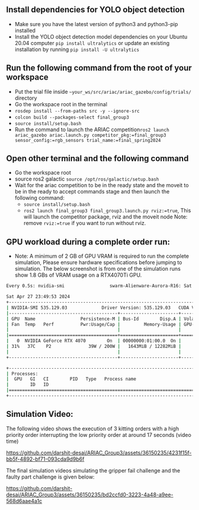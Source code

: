 ## Install dependencies for YOLO object detection
- Make sure you have the latest version of python3 and python3-pip installed
- Install the YOLO object detection model dependencies on your Ubuntu 20.04 computer ```pip install ultralytics``` or update an existing installation by running ```pip install -U ultralytics```

## Run the following command from the root of your workspace
- Put the trial file inside ```~your_ws/src/ariac/ariac_gazebo/config/trials/``` directory
- Go the workspace root in the terminal
- ```rosdep install --from-paths src -y --ignore-src```
- ```colcon build --packages-select final_group3```
- ```source install/setup.bash```
- Run the command to launch the ARIAC competition```ros2 launch ariac_gazebo ariac.launch.py competitor_pkg:=final_group3 sensor_config:=rgb_sensors trial_name:=final_spring2024```

## Open other terminal and  the following command 
- Go the workspace root
- source ros2 galactic ```source /opt/ros/galactic/setup.bash```
- Wait for the ariac competition to be in the ready state and the moveit to be in the ready to accept commands stage and then launch the following command:
    - ```source install/setup.bash```
    - ```ros2 launch final_group3 final_group3.launch.py rviz:=true```, This will launch the competitor package, rviz and the moveit node Note: remove `rviz:=true` if you want to run without rviz.

## GPU workload during a complete order run:

- Note: A minimum of 2 GB of GPU VRAM is required to run the complete simulation, Please ensure hardware specifications before jumping to simulation. The below screenshot is from one of the simulation runs show 1.8 GBs of VRAM usage on a RTX4070Ti GPU.

```BASH
Every 0.5s: nvidia-smi                 swarm-Alienware-Aurora-R16: Sat Apr 27 23:49:53 2024

Sat Apr 27 23:49:53 2024
+---------------------------------------------------------------------------------------+
| NVIDIA-SMI 535.129.03             Driver Version: 535.129.03   CUDA Version: 12.2     |
|-----------------------------------------+----------------------+----------------------+
| GPU  Name                 Persistence-M | Bus-Id        Disp.A | Volatile Uncorr. ECC |
| Fan  Temp   Perf          Pwr:Usage/Cap |         Memory-Usage | GPU-Util  Compute M. |
|                                         |                      |               MIG M. |
|=========================================+======================+======================|
|   0  NVIDIA GeForce RTX 4070        On  | 00000000:01:00.0  On |                  N/A |
| 31%   37C    P2              39W / 200W |   1643MiB / 12282MiB |     17%      Default |
|                                         |                      |                  N/A |
+-----------------------------------------+----------------------+----------------------+

+---------------------------------------------------------------------------------------+
| Processes:                                                                            |
|  GPU   GI   CI        PID   Type   Process name                            GPU Memory |
|        ID   ID                                                             Usage      |
|=======================================================================================|
+---------------------------------------------------------------------------------------+

```

## Simulation Video:
The following video shows the execution of 3 kitting orders with a high priority order interrupting the low priority order at around 17 seconds (video time)

https://github.com/darshit-desai/ARIAC_Group3/assets/36150235/4231f15f-bb5f-4892-bf71-093cda9d9b6f

The final simulation videos simulating the gripper fail challenge and the faulty part challenge is given below:

https://github.com/darshit-desai/ARIAC_Group3/assets/36150235/bd2ccfd0-3223-4a48-a9ee-568d6aae4a1c






